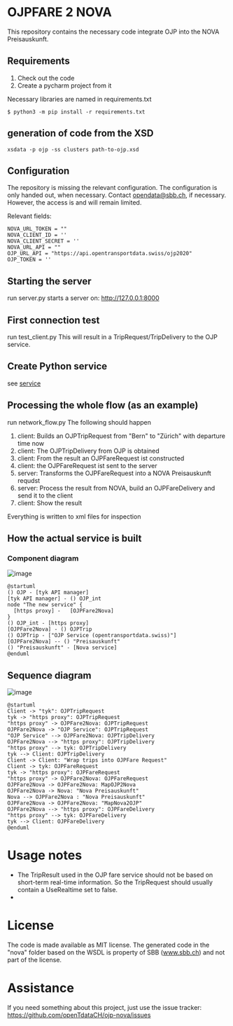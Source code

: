 # OJPFARE 2 NOVA
This repository contains the necessary code integrate OJP into the NOVA Preisauskunft.

## Requirements
1. Check out the code
2. Create a pycharm project from it

Necessary libraries are named in requirements.txt
```
$ python3 -m pip install -r requirements.txt
```

## generation of code from the XSD

```
xsdata -p ojp -ss clusters path-to-ojp.xsd
```
## Configuration
The repository is missing the relevant configuration.
The configuration is only handed out, when necessary. Contact opendata@sbb.ch, if necessary. However, the access is and will remain limited.

Relevant fields:
```
NOVA_URL_TOKEN = ""
NOVA_CLIENT_ID = ''
NOVA_CLIENT_SECRET = ''
NOVA_URL_API = ""
OJP_URL_API = "https://api.opentransportdata.swiss/ojp2020"
OJP_TOKEN = ''
```
## Starting the server
run server.py 
starts a server on: http://127.0.0.1:8000 

## First connection test
run test_client.py 
This will result in a TripRequest/TripDelivery to the OJP service. 

## Create Python service
see [service](./service/)

## Processing the whole flow (as an example)
run network_flow.py 
The following should happen 
1. client: Builds an OJPTripRequest from "Bern" to "Zürich" with departure time now
2. client: The OJPTripDelivery from OJP is obtained
3. client: From the result an OJPFareRequest ist constructed
4. client: the OJPFareRequest ist sent to the server
5. server: Transforms the OJPFareRequest into a NOVA Preisauskunft requdst
6. server: Process the result from NOVA, build an OJPFareDelivery and send it to the client
7. client: Show the result

Everything is written to xml files for inspection

## How the actual service is built
### Component diagram
![image](https://github.com/openTdataCH/ojp-nova/assets/24227470/b20eb8c9-6c94-4e77-8f5e-e870d59b16cf)
```
@startuml
() OJP - [tyk API manager]
[tyk API manager] - () OJP_int
node "The new service" {
  [https proxy] -   [OJPFare2Nova]
}
() OJP_int - [https proxy]
[OJPFare2Nova] - () OJPTrip
() OJPTrip - ["OJP Service (opentransportdata.swiss)"]
[OJPFare2Nova] -- () "Preisauskunft"
() "Preisauskunft" - [Nova service]
@enduml
```


## Sequence diagram

![image](https://github.com/openTdataCH/ojp-nova/assets/24227470/ffc5e9be-bac9-4ca3-8da2-1dbd16516b02)

```
@startuml
Client -> "tyk": OJPTripRequest
tyk -> "https proxy": OJPTripRequest
"https proxy" -> OJPFare2Nova: OJPTripRequest
OJPFare2Nova -> "OJP Service": OJPTripRequest
"OJP Service" --> OJPFare2Nova: OJPTripDelivery
OJPFare2Nova --> "https proxy": OJPTripDelivery
"https proxy" --> tyk: OJPTripDelivery
tyk --> Client: OJPTripDelivery
Client -> Client: "Wrap trips into OJPFare Request"
Client -> tyk: OJPFareRequest
tyk -> "https proxy": OJPFareRequest
"https proxy" -> OJPFare2Nova: OJPFareRequest
OJPFare2Nova -> OJPFare2Nova: MapOJP2Nova
OJPFare2Nova -> Nova: "Nova Preisauskunft"
Nova --> OJPFare2Nova : "Nova Preisauskunft"
OJPFare2Nova -> OJPFare2Nova: "MapNova2OJP"
OJPFare2Nova --> "https proxy": OJPFareDelivery
"https proxy" --> tyk: OJPFareDelivery
tyk --> Client: OJPFareDelivery
@enduml
```

# Usage notes
* The TripResult used in the OJP fare service should not be based on short-term real-time information. So the TripRequest should usually contain a UseRealtime set to false.
* 
# License 
The code is made available as MIT license. The generated code in the "nova" folder based on the WSDL is property of SBB (www.sbb.ch) and not part of the license.
# Assistance
If you need something about this project, just use the issue tracker: https://github.com/openTdataCH/ojp-nova/issues
